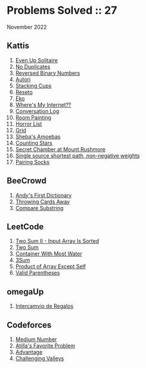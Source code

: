 # Problems Solved :: 27
November 2022

Kattis
-----------------
1. [Even Up Solitaire](https://open.kattis.com/problems/evenup)
1. [No Duplicates](https://open.kattis.com/problems/nodup)
1. [Reversed Binary Numbers](https://open.kattis.com/problems/reversebinary)
1. [Autori](https://open.kattis.com/problems/autori)
1. [Stacking Cups](https://open.kattis.com/problems/cups)
1. [Reseto](https://open.kattis.com/problems/reseto)
1. [Eko](https://open.kattis.com/problems/eko)
1. [Where's My Internet??](https://open.kattis.com/problems/wheresmyinternet)
1. [Conversation Log](https://open.kattis.com/problems/conversationlog)
1. [Room Painting](https://open.kattis.com/problems/roompainting)
1. [Horror List](https://open.kattis.com/problems/horror)
1. [Grid](https://open.kattis.com/problems/grid)
1. [Sheba's Amoebas](https://open.kattis.com/problems/amoebas)
1. [Counting Stars](https://open.kattis.com/problems/countingstars)
1. [Secret Chamber at Mount Rushmore](https://open.kattis.com/problems/secretchamber)
1. [Single source shortest path, non-negative weights](https://open.kattis.com/problems/shortestpath1)
1. [Pairing Socks](https://open.kattis.com/problems/pairingsocks)

BeeCrowd
-----------------
1. [Andy's First Dictionary](https://www.beecrowd.com.br/judge/en/problems/view/1215)
1. [Throwing Cards Away](https://www.beecrowd.com.br/judge/en/problems/view/1110)
1. [Compare Substring](https://www.beecrowd.com.br/judge/en/problems/view/1237)

LeetCode
-----------------
1. [Two Sum II - Input Array Is Sorted](https://leetcode.com/problems/two-sum-ii-input-array-is-sorted/)
1. [Two Sum](https://leetcode.com/problems/two-sum/)
1. [Container With Most Water](https://leetcode.com/problems/container-with-most-water/)
1. [3Sum](https://leetcode.com/problems/3sum/)
1. [Product of Array Except Self](https://leetcode.com/problems/product-of-array-except-self/)
1. [Valid Parentheses](https://leetcode.com/problems/valid-parentheses/)

omegaUp
-----------------
1. [Intercamvio de Regalos](https://omegaup.com/arena/problem/Intercambio-de-Regalos/)

Codeforces
-----------------
1. [Medium Number](https://codeforces.com/contest/1760/problem/A)
1. [Atilla's Favorite Problem](https://codeforces.com/contest/1760/problem/B)
1. [Advantage](https://codeforces.com/contest/1760/problem/C)
1. [Challenging Valleys](https://codeforces.com/contest/1760/problem/D)
